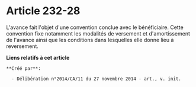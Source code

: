 # Article 232-28

L'avance fait l'objet d'une convention conclue avec le bénéficiaire. Cette convention fixe notamment les modalités de
versement et d'amortissement de l'avance ainsi que les conditions dans lesquelles elle donne lieu à reversement.

**Liens relatifs à cet article**

	**Créé par**:

	  - Délibération n°2014/CA/11 du 27 novembre 2014 - art., v. init.
